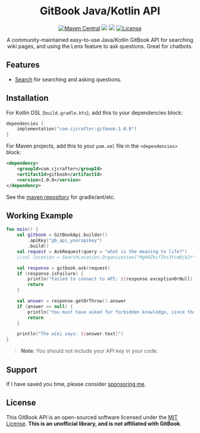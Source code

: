 <div align="center">

# GitBook Java/Kotlin API
[![Maven Central](https://img.shields.io/maven-central/v/com.cjcrafter/gitbook?color=blue&label=Download)](https://central.sonatype.com/artifact/com.cjcrafter/gitbook)
[![](https://img.shields.io/badge/-docs%20-blueviolet?logo=Kotlin&colorA=gray)](https://gitbook.cjcrafter.com/)
[![](https://img.shields.io/github/discussions/CJCrafter/GitBook)](https://github.com/CJCrafter/GitBook/discussions)
[![License](https://img.shields.io/github/license/CJCrafter/GitBook)](https://github.com/CJCrafter/GitBook/blob/master/LICENSE)

A community-maintained easy-to-use Java/Kotlin GitBook API for searching wiki pages, and using the 
Lens feature to ask questions. Great for chatbots.
</div>

## Features
* [Search](https://developer.gitbook.com/gitbook-api/reference/search) for searching and asking questions.

## Installation
For Kotlin DSL (`build.gradle.kts`), add this to your dependencies block:
```kotlin
dependencies {
    implementation("com.cjcrafter:gitbook:1.0.0")
}
```
For Maven projects, add this to your `pom.xml` file in the `<dependencies>` block:
```xml
<dependency>
    <groupId>com.cjcrafter</groupId>
    <artifactId>gitbook</artifactId>
    <version>1.0.0</version>
</dependency>
```
See the [maven repository](https://central.sonatype.com/artifact/com.cjcrafter/gitbook/) for gradle/ant/etc.


## Working Example
```kotlin
fun main() {
    val gitbook = GitBookApi.builder()
        .apiKey("gb_api_yourapikey")
        .build()
    val request = AskRequest(query = "what is the meaning to life?")
    //val location = SearchLocation.Organization("MgHAZkcfIhs3YcmBjk2r")

    val response = gitbook.ask(request)
    if (response.isFailure) {
        println("Failed to connect to API: ${response.exceptionOrNull()}")
        return
    }

    val answer = response.getOrThrow().answer
    if (answer == null) {
        println("You must have asked for forbidden knowledge, since the wiki could not confidently answer your question.")
        return
    }

    println("The wiki says: ${answer.text}")
}
```
> **Note**: You should not include your API key in your code. 

## Support
If I have saved you time, please consider [sponsoring me](https://github.com/sponsors/CJCrafter).

## License
This GitBook API is an open-sourced software licensed under the [MIT License](https://github.com/CJCrafter/ChatGPT-Java-API/blob/master/LICENSE).
**This is an unofficial library, and is not affiliated with GitBook**.